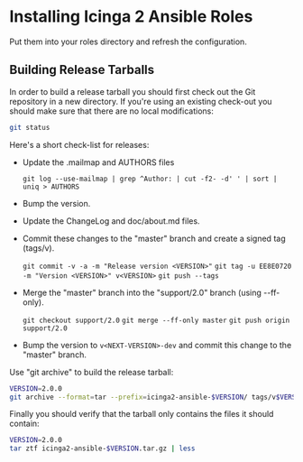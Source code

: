 # Installing Icinga 2 Ansible Roles

Put them into your roles directory and refresh the configuration.

## Building Release Tarballs

In order to build a release tarball you should first check out the Git repository
in a new directory. If you're using an existing check-out you should make sure
that there are no local modifications:

```bash
git status
```

Here's a short check-list for releases:

* Update the .mailmap and AUTHORS files

    `git log --use-mailmap | grep ^Author: | cut -f2- -d' ' | sort | uniq > AUTHORS`

* Bump the version.
* Update the ChangeLog and doc/about.md files.
* Commit these changes to the "master" branch and create a signed tag (tags/v<VERSION>).

    `git commit -v -a -m "Release version <VERSION>"`
    `git tag -u EE8E0720 -m "Version <VERSION>" v<VERSION>`
    `git push --tags`

* Merge the "master" branch into the "support/2.0" branch (using --ff-only).
    
    `git checkout support/2.0`
    `git merge --ff-only master`
    `git push origin support/2.0`

* Bump the version to `v<NEXT-VERSION>-dev` and commit this change to the "master" branch.

Use "git archive" to build the release tarball:

```bash
VERSION=2.0.0
git archive --format=tar --prefix=icinga2-ansible-$VERSION/ tags/v$VERSION | gzip >icinga2-ansible-$VERSION.tar.gz
```

Finally you should verify that the tarball only contains the files it should contain:

```bash
VERSION=2.0.0
tar ztf icinga2-ansible-$VERSION.tar.gz | less
```
